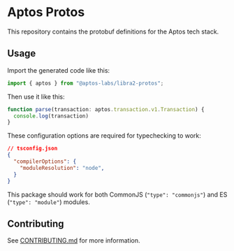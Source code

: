 # Aptos Protos

This repository contains the protobuf definitions for the Aptos tech stack.

## Usage
Import the generated code like this:
```typescript
import { aptos } from "@aptos-labs/libra2-protos";
```

Then use it like this:
```typescript
function parse(transaction: aptos.transaction.v1.Transaction) {
  console.log(transaction)
}
```

These configuration options are required for typechecking to work:
```json
// tsconfig.json
{
  "compilerOptions": {
    "moduleResolution": "node",
  }
}
```

This package should work for both CommonJS (`"type": "commonjs"`) and ES (`"type": "module"`) modules.

## Contributing
See [CONTRIBUTING.md](CONTRIBUTING.md) for more information.
